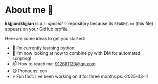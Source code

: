 # About me 👋

**kkjjian/kkjjian** is a ✨ _special_ ✨ repository because its `README.md` (this file) appears on your GitHub profile.

Here are some ideas to get you started:

- 🌱 I’m currently learning python.
- 🔭 I'm now looking at how to combine py with DM for automated scripting!
-  📫 How to reach me: 912681120@qq.com
- 😄 Pronouns: xcn
- ⚡ Fun fact: I've been working on it for three months.ps:-2025-03-11
<!--- 🌱 I’m currently learning python.
- 👯 I’m looking to collaborate on ...
- 🤔 I’m looking for help with ...
- 💬 Ask me about ... --!>


